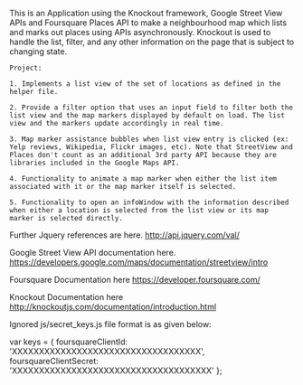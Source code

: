 This is an Application using the Knockout framework, Google Street View APIs and Foursquare Places API to make a neighbourhood map which lists and marks out places using APIs asynchronously. Knockout is used to handle the list, filter, and any other information on the page that is subject to changing state. 

    Project:

    1. Implements a list view of the set of locations as defined in the helper file.

    2. Provide a filter option that uses an input field to filter both the list view and the map markers displayed by default on load. The list view and the markers update accordingly in real time. 

    3. Map marker assistance bubbles when list view entry is clicked (ex: Yelp reviews, Wikipedia, Flickr images, etc). Note that StreetView and Places don't count as an additional 3rd party API because they are libraries included in the Google Maps API. 

    4. Functionality to animate a map marker when either the list item associated with it or the map marker itself is selected.

    5. Functionality to open an infoWindow with the information described when either a location is selected from the list view or its map marker is selected directly.

  
Further Jquery references are here. http://api.jquery.com/val/

Google Street View API documentation here. https://developers.google.com/maps/documentation/streetview/intro

Foursquare Documentation here https://developer.foursquare.com/

Knockout Documentation here http://knockoutjs.com/documentation/introduction.html

Ignored js/secret_keys.js file format is as given below:

var keys = {
        foursquareClientId: 'XXXXXXXXXXXXXXXXXXXXXXXXXXXXXXXXXXX',
	foursquareClientSecret: 'XXXXXXXXXXXXXXXXXXXXXXXXXXXXXXXXXXXXX'
};
